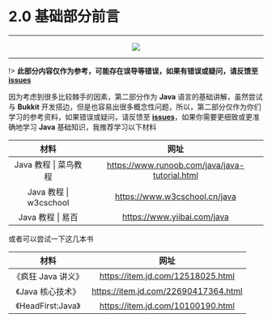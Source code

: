 # 2.0 基础部分前言

---

<center><img src="https://i.loli.net/2020/08/09/9NLsG3QBehTDvHi.png" ></center>

---

!> **此部分内容仅作为参考，可能存在误导等错误，如果有错误或疑问，请反馈至 [issues](https://github.com/ElaBosak233/Valkyrie/issues)**

因为考虑到很多比较棘手的因素，第二部分作为 **Java** 语言的基础讲解，虽然尝试与 **Bukkit** 开发搭边，但是也容易出很多概念性问题，所以，第二部分仅作为你们学习的参考资料，如果错误或疑问，请反馈至 **[issues](https://github.com/ElaBosak233/Valkyrie/issues)**，如果你需要更细致或更准确地学习 **Java** 基础知识，我推荐学习以下材料

材料|网址
:-:|:-:
Java 教程 \| 菜鸟教程|https://www.runoob.com/java/java-tutorial.html
Java 教程 \| w3cschool|https://www.w3cschool.cn/java
Java 教程 \| 易百|https://www.yiibai.com/java

或者可以尝试一下这几本书

材料|网址
:-:|:-:
《疯狂 Java 讲义》|https://item.jd.com/12518025.html
《Java 核心技术》|https://item.jd.com/22690417364.html
《HeadFirst:Java》|https://item.jd.com/10100190.html